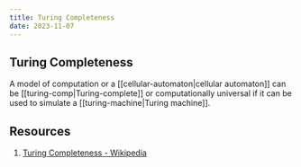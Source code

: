 ```yaml
---
title: Turing Completeness
date: 2023-11-07
---
```

## Turing Completeness  

A model of computation or a [[cellular-automaton|cellular automaton]] can be [[turing-comp|Turing-complete]] or computationally universal if it can be used to simulate a [[turing-machine|Turing machine]].  

## Resources
1. [Turing Completeness - Wikipedia](https://en.wikipedia.org/wiki/Turing_completeness)

